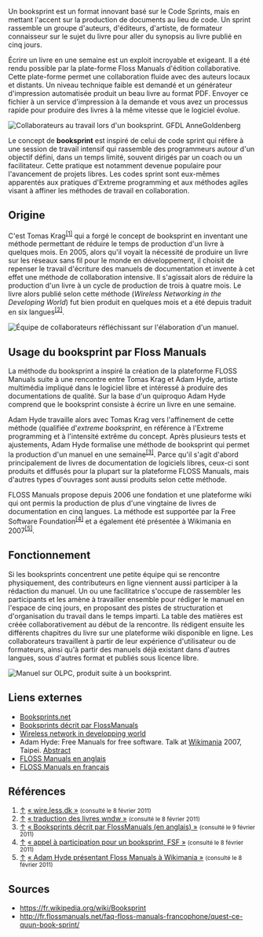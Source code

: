 Un booksprint est un format innovant basé sur le Code Sprints, mais en mettant l'accent sur la production de documents au lieu de code. Un sprint rassemble un groupe d'auteurs, d'éditeurs, d'artiste, de formateur connaisseur sur le sujet du livre pour aller du synopsis au livre publié en cinq jours.

Écrire un livre en une semaine est un exploit incroyable et exigeant. Il a été rendu possible par la plate-forme Floss Manuals d'édition collaborative. Cette plate-forme permet une collaboration fluide avec des auteurs locaux et distants. Un niveau technique faible est demandé et un générateur d'impression automatisée produit un beau livre au format PDF. Envoyer ce fichier à un service d'impression à la demande et vous avez un processus rapide pour produire des livres à la même vitesse que le logiciel évolue. 

![Collaborateurs au travail lors d'un booksprint. GFDL AnneGoldenberg](https://upload.wikimedia.org/wikipedia/commons/9/93/BooksprintOLPC.png)

Le concept de **booksprint** est inspiré de celui de code sprint qui réfère à une session de travail intensif qui rassemble des programmeurs autour d'un objectif défini, dans un temps limité, souvent dirigés par un coach ou un facilitateur. Cette pratique est notamment devenue populaire pour l'avancement de projets libres. Les codes sprint sont eux-mêmes apparentés aux pratiques d'Extreme programming et aux méthodes agiles visant à affiner les méthodes de travail en collaboration.

## Origine

C'est Tomas Krag<sup id="cite_ref-1" class="reference">[<span class="cite_crochet">[</span>1<span class="cite_crochet">]</span>](#cite_note-1)</sup> qui a forgé le concept de booksprint en inventant une méthode permettant de réduire le temps de production d'un livre à quelques mois. En 2005, alors qu'il voyait la nécessité de produire un livre sur les réseaux sans fil pour le monde en développement, il choisit de repenser le travail d'écriture des manuels de documentation et invente à cet effet une méthode de collaboration intensive. Il s'agissait alors de réduire la production d'un livre à un cycle de production de trois à quatre mois. Le livre alors publié selon cette méthode (_Wireless Networking in the Developing World_) fut bien produit en quelques mois et a été depuis traduit en six langues<sup id="cite_ref-2" class="reference">[<span class="cite_crochet">[</span>2<span class="cite_crochet">]</span>](#cite_note-2)</sup>.

![Équipe de collaborateurs réfléchissant sur l'élaboration d'un manuel.](https://upload.wikimedia.org/wikipedia/commons/5/5f/BooksprintCollabFutureTOCBuilding.jpg)

## Usage du booksprint par Floss Manuals

La méthode du booksprint a inspiré la création de la plateforme FLOSS Manuals suite à une rencontre entre Tomas Krag et Adam Hyde, artiste multimédia impliqué dans le logiciel libre et intéressé à produire des documentations de qualité. Sur la base d'un quiproquo Adam Hyde comprend que le booksprint consiste à écrire un livre en une semaine.

Adam Hyde travaille alors avec Tomas Krag vers l'affinement de cette méthode (qualifiée d'_extreme booksprint_, en référence à l'Extreme programming et à l'intensité extrême du concept. Après plusieurs tests et ajustements, Adam Hyde formalise une méthode de booksprint qui permet la production d'un manuel en une semaine<sup id="cite_ref-3" class="reference">[<span class="cite_crochet">[</span>3<span class="cite_crochet">]</span>](#cite_note-3)</sup>. Parce qu'il s'agit d'abord principalement de livres de documentation de logiciels libres, ceux-ci sont produits et diffusés pour la plupart sur la plateforme FLOSS Manuals, mais d'autres types d'ouvrages sont aussi produits selon cette méthode.

FLOSS Manuals propose depuis 2006 une fondation et une plateforme wiki qui ont permis la production de plus d'une vingtaine de livres de documentation en cinq langues. La méthode est supportée par la Free Software Foundation<sup id="cite_ref-4" class="reference">[<span class="cite_crochet">[</span>4<span class="cite_crochet">]</span>](#cite_note-4)</sup> et a également été présentée à Wikimania en 2007<sup id="cite_ref-5" class="reference">[<span class="cite_crochet">[</span>5<span class="cite_crochet">]</span>](#cite_note-5)</sup>.

## Fonctionnement

Si les booksprints concentrent une petite équipe qui se rencontre physiquement, des contributeurs en ligne viennent aussi participer à la rédaction du manuel. Un ou une facilitatrice s'occupe de rassembler les participants et les amène à travailler ensemble pour rédiger le manuel en l'espace de cinq jours, en proposant des pistes de structuration et d'organisation du travail dans le temps imparti. La table des matières est créée collaborativement au début de la rencontre. Ils rédigent ensuite les différents chapitres du livre sur une plateforme wiki disponible en ligne. Les collaborateurs travaillent à partir de leur expérience d'utilisateur ou de formateurs, ainsi qu'à partir des manuels déjà existant dans d'autres langues, sous d'autres format et publiés sous licence libre.

![Manuel sur OLPC, produit suite à un booksprint.](https://upload.wikimedia.org/wikipedia/commons/f/fc/FlossManuel_sur_OLPC.jpg
)

## Liens externes
*   [Booksprints.net](http://www.booksprints.net/)
*   [Booksprints décrit par FlossManuals](http://fr.flossmanuals.net/faq-floss-manuals-francophone/ch030_quest-ce-quun-book-sprint)
*   [Wireless network in developping world](http://wndw.net/)
*   Adam Hyde: Free Manuals for free software. Talk at [Wikimania](/wiki/Wikimania "Wikimania") 2007, Taipei. [Abstract](http://wikimania2007.wikimedia.org/wiki/Proceedings:AH1)
*   [FLOSS Manuals en anglais](http://en.flossmanuals.net/)
*   [FLOSS Manuals en français](http://fr.flossmanuals.net/)

## Références

1.  <span class="noprint renvois_vers_le_texte">[↑](#cite_ref-1)</span> <span class="reference-text"><span class="ouvrage">[« <cite style="font-style: normal">wire.less.dk</cite> »](http://wire.less.dk) <small style="line-height:1em;">(consulté le <span class="nowrap">8 février 2011</span>)</small></span></span>
2.  <span class="noprint renvois_vers_le_texte">[↑](#cite_ref-2)</span> <span class="reference-text"><span class="ouvrage">[« <cite style="font-style: normal">traduction des livres wndw</cite> »](http://wndw.net/translations.html) <small style="line-height:1em;">(consulté le <span class="nowrap">8 février 2011</span>)</small></span></span>
3.  <span class="noprint renvois_vers_le_texte">[↑](#cite_ref-3)</span> <span class="reference-text"><span class="ouvrage">[« <cite style="font-style: normal">Booksprints décrit par FlossManuals (en anglais)</cite> »](http://en.flossmanuals.net/BookSprints) <small style="line-height:1em;">(consulté le <span class="nowrap">9 février 2011</span>)</small></span></span>
4.  <span class="noprint renvois_vers_le_texte">[↑](#cite_ref-4)</span> <span class="reference-text"><span class="ouvrage">[« <cite style="font-style: normal">appel à participation pour un booksprint, FSF</cite> »](http://www.fsf.org/blogs/community/book-sprint) <small style="line-height:1em;">(consulté le <span class="nowrap">8 février 2011</span>)</small></span></span>
5.  <span class="noprint renvois_vers_le_texte">[↑](#cite_ref-5)</span> <span class="reference-text"><span class="ouvrage">[« <cite style="font-style: normal">Adam Hyde présentant Floss Manuals à Wikimania</cite> »](http://wikimania2007.wikimedia.org/wiki/Proceedings:AH1%20Abstract) <small style="line-height:1em;">(consulté le <span class="nowrap">8 février 2011</span>)</small></span></span>

## Sources
* https://fr.wikipedia.org/wiki/Booksprint
* http://fr.flossmanuals.net/faq-floss-manuals-francophone/quest-ce-quun-book-sprint/
